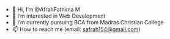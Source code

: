 - 👋 Hi, I’m @AfrahFathima M
- 👀 I’m interested in Web Development
- 🌱 I’m currently pursuing BCA from Madras Christian College
- 📫 How to reach me (email: safrah154@gmail.com)

<!---
AfrahFathimaM/AfrahFathimaM is a ✨ special ✨ repository because its `README.md` (this file) appears on your GitHub profile.
You can click the Preview link to take a look at your changes.
--->
